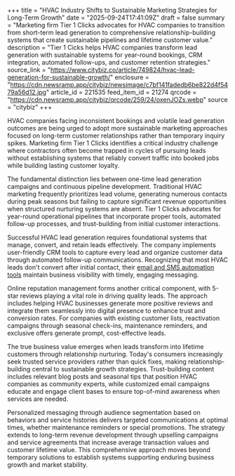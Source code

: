 +++
title = "HVAC Industry Shifts to Sustainable Marketing Strategies for Long-Term Growth"
date = "2025-09-24T17:41:09Z"
draft = false
summary = "Marketing firm Tier 1 Clicks advocates for HVAC companies to transition from short-term lead generation to comprehensive relationship-building systems that create sustainable pipelines and lifetime customer value."
description = "Tier 1 Cicks helps HVAC companies transform lead generation with sustainable systems for year-round bookings, CRM integration, automated follow-ups, and customer retention strategies."
source_link = "https://www.citybiz.co/article/749824/hvac-lead-generation-for-sustainable-growth/"
enclosure = "https://cdn.newsramp.app/citybiz/newsimage/c7bf141fadedb6be822d4f5479a56d12.jpg"
article_id = 221535
feed_item_id = 21274
qrcode = "https://cdn.newsramp.app/citybiz/qrcode/259/24/oxenJOZs.webp"
source = "citybiz"
+++

<p>HVAC companies facing inconsistent bookings and volatile lead generation outcomes are being urged to adopt more sustainable marketing approaches focused on long-term customer relationships rather than temporary inquiry spikes. Marketing firm Tier 1 Clicks identifies a critical industry challenge where contractors often become trapped in cycles of pursuing leads without establishing systems that reliably convert traffic into booked jobs while building lasting customer loyalty.</p><p>The fundamental distinction lies between one-time lead generation campaigns and continuous pipeline development. Traditional HVAC marketing frequently prioritizes lead volume, generating numerous contacts during peak seasons but failing to capture significant revenue opportunities when structured nurturing systems are absent. Tier 1 Clicks advocates for year-round operational pipelines that incorporate proper tools, automated follow-up processes, and trust-building from initial customer interactions.</p><p>Successful HVAC lead generation requires foundational systems that manage, convert, and retain leads effectively. The company implements user-friendly CRM tools to capture every lead and organize customer data through automated follow-up communications. Recognizing that most HVAC leads don't convert after initial contact, their <a href="https://www.tier1clicks.com" rel="nofollow" target="_blank">email and SMS automation tools</a> maintain business visibility with timely, engaging messaging.</p><p>Online reputation management forms another critical component, with 5-star reviews playing a vital role in driving quality leads. The approach includes helping HVAC businesses generate more positive reviews and integrate them seamlessly into digital presence to enhance trust and conversion rates. For companies with existing customer lists, reactivation campaigns through seasonal check-ins, maintenance reminders, and exclusive offers generate prompt, cost-effective leads.</p><p>The true business value emerges when leads transform into lifetime customers through relationship nurturing. Today's consumers increasingly seek trusted service providers rather than quick fixes, making relationship-building central to sustainable growth strategies. Trust-building content includes relevant blog posts and seasonal tips that position HVAC companies as community experts, while customized email campaigns educate and engage client bases to ensure top-of-mind awareness when services are needed.</p><p>Personalized messaging through audience segmentation based on behaviors and service histories delivers targeted communications at optimal times, whether maintenance reminders or special promotions. The strategy extends to long-term revenue development through upselling campaigns and service agreements that increase average transaction values and customer lifetime value. This comprehensive approach moves beyond temporary solutions to establish systems supporting enduring business growth and market stability.</p>